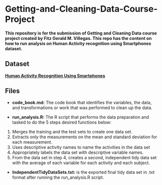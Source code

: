# Getting-and-Cleaning-Data-Course-Project
#### This repository is for the submission of Getting and Cleaning Data course project created by Fitz Gerald M. Villegas. This repo has the content on how to run analysis on Human Activity recognition using Smartphones dataset.
## Dataset 
  **[Human Activity Recognition Using Smartphones](http://archive.ics.uci.edu/ml/datasets/Human+Activity+Recognition+Using+Smartphones)**
## Files
- **code_book.md:** The code book that identifies the variables, the data, and transformations or work that was performed to clean up the data.

- **run_analysis.R:** The R script that performs the data preparation and tasked to do the 5 steps desired functions below:
1. Merges the training and the test sets to create one data set.
2. Extracts only the measurements on the mean and standard deviation for each measurement.
3. Uses descriptive activity names to name the activities in the data set
4. Appropriately labels the data set with descriptive variable names.
5. From the data set in step 4, creates a second, independent tidy data set with the average of each variable for each activity and each subject.

- **IndependentTidyDataSets.txt:** is the exported final tidy data set in .txt format after running the run_analysis.R script.
